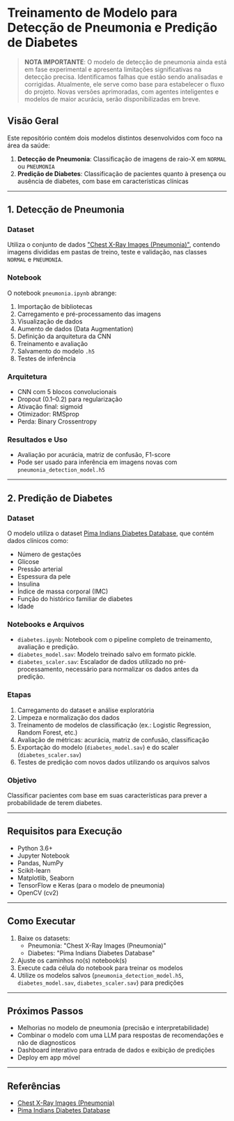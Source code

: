 # Treinamento de Modelo para Detecção de Pneumonia e Predição de Diabetes

> **NOTA IMPORTANTE**: O modelo de detecção de pneumonia ainda está em fase experimental e apresenta limitações significativas na detecção precisa. Identificamos falhas que estão sendo analisadas e corrigidas. Atualmente, ele serve como base para estabelecer o fluxo do projeto. Novas versões aprimoradas, com agentes inteligentes e modelos de maior acurácia, serão disponibilizadas em breve.

## Visão Geral

Este repositório contém dois modelos distintos desenvolvidos com foco na área da saúde:

1. **Detecção de Pneumonia**: Classificação de imagens de raio-X em `NORMAL` ou `PNEUMONIA`
2. **Predição de Diabetes**: Classificação de pacientes quanto à presença ou ausência de diabetes, com base em características clínicas

---

## 1. Detecção de Pneumonia

### Dataset

Utiliza o conjunto de dados ["Chest X-Ray Images (Pneumonia)"](https://www.kaggle.com/datasets/paultimothymooney/chest-xray-pneumonia), contendo imagens divididas em pastas de treino, teste e validação, nas classes `NORMAL` e `PNEUMONIA`.

### Notebook

O notebook `pneumonia.ipynb` abrange:

1. Importação de bibliotecas  
2. Carregamento e pré-processamento das imagens  
3. Visualização de dados  
4. Aumento de dados (Data Augmentation)  
5. Definição da arquitetura da CNN  
6. Treinamento e avaliação  
7. Salvamento do modelo `.h5`  
8. Testes de inferência  

### Arquitetura

- CNN com 5 blocos convolucionais  
- Dropout (0.1–0.2) para regularização  
- Ativação final: sigmoid  
- Otimizador: RMSprop  
- Perda: Binary Crossentropy  

### Resultados e Uso

- Avaliação por acurácia, matriz de confusão, F1-score  
- Pode ser usado para inferência em imagens novas com `pneumonia_detection_model.h5`

---

## 2. Predição de Diabetes

### Dataset

O modelo utiliza o dataset [Pima Indians Diabetes Database](https://www.kaggle.com/datasets/uciml/pima-indians-diabetes-database/data), que contém dados clínicos como:

- Número de gestações  
- Glicose  
- Pressão arterial  
- Espessura da pele  
- Insulina  
- Índice de massa corporal (IMC)  
- Função do histórico familiar de diabetes  
- Idade  

### Notebooks e Arquivos

- `diabetes.ipynb`: Notebook com o pipeline completo de treinamento, avaliação e predição.
- `diabetes_model.sav`: Modelo treinado salvo em formato pickle.
- `diabetes_scaler.sav`: Escalador de dados utilizado no pré-processamento, necessário para normalizar os dados antes da predição.

### Etapas

1. Carregamento do dataset e análise exploratória  
2. Limpeza e normalização dos dados  
3. Treinamento de modelos de classificação (ex.: Logistic Regression, Random Forest, etc.)  
4. Avaliação de métricas: acurácia, matriz de confusão, classificação  
5. Exportação do modelo (`diabetes_model.sav`) e do scaler (`diabetes_scaler.sav`)  
6. Testes de predição com novos dados utilizando os arquivos salvos

### Objetivo

Classificar pacientes com base em suas características para prever a probabilidade de terem diabetes.

---

## Requisitos para Execução

- Python 3.6+  
- Jupyter Notebook  
- Pandas, NumPy  
- Scikit-learn  
- Matplotlib, Seaborn  
- TensorFlow e Keras (para o modelo de pneumonia)  
- OpenCV (cv2)  

---

## Como Executar

1. Baixe os datasets:
   - Pneumonia: "Chest X-Ray Images (Pneumonia)"
   - Diabetes: "Pima Indians Diabetes Database"
2. Ajuste os caminhos no(s) notebook(s)
3. Execute cada célula do notebook para treinar os modelos
4. Utilize os modelos salvos (`pneumonia_detection_model.h5`, `diabetes_model.sav`, `diabetes_scaler.sav`) para predições

---

## Próximos Passos

- Melhorias no modelo de pneumonia (precisão e interpretabilidade)  
- Combinar o modelo com uma LLM para respostas de recomendações e não de diagnosticos
- Dashboard interativo para entrada de dados e exibição de predições  
- Deploy em app móvel  

---

## Referências

- [Chest X-Ray Images (Pneumonia)](https://www.kaggle.com/datasets/paultimothymooney/chest-xray-pneumonia)  
- [Pima Indians Diabetes Database](https://www.kaggle.com/datasets/uciml/pima-indians-diabetes-database/data)